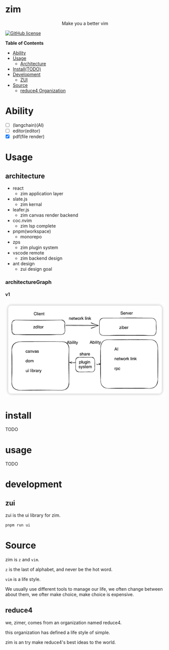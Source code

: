 # zim

  <p align="center">Make you a better vim</p>

[![GitHub license](https://img.shields.io/github/license/happysmile12321/zim)](https://github.com/happysmile12321/zim/blob/master/LICENSE)

<!-- markdown-toc start - Don't edit this section. Run M-x markdown-toc-refresh-toc -->

**Table of Contents**

- [Ability](#Ability)
- [Usage](#usage)
  - [Architecture](#architecture)
- [Install(TODO)](#install)
- [Development](#development)
  - [ZUI](#zui)
- [Source](#source)
  - [reduce4 Organization](#reduce4)

<!-- markdown-toc end -->

# Ability

- [ ] (langchain)(AI)
- [ ] editor(editor)
- [x] pdf(file render)

# Usage

## architecture

- react
  - zim application layer
- slate.js
  - zim kernal
- leafer.js
  - zim canvas render backend
- coc.nvim
  - zim lsp complete
- pnpm(workspace)
  - monorepo
- zps
  - zim plugin system
- vscode remote
  - zim backend design
- ant design
  - zui design goal

### architectureGraph

#### v1

![architecture v1](./assets/architecture-v1.png)

# install

TODO

# usage

TODO

# development

## zui

zui is the ui library for zim.

```sh
pnpm run ui
```

# Source

zim is `z` and `vim`.

`z` is the last of alphabet, and never be the hot word.

`vim` is a life style.

We usually use different tools to manage our life, we often change between about them, we ofter make choice, make choice is expensive.

## reduce4

we, zimer, comes from an organization named reduce4.

this organization has defined a life style of simple.

zim is an try make reduce4's best ideas to the world.
